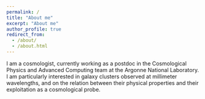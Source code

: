 ```yaml
---
permalink: /
title: "About me"
excerpt: "About me"
author_profile: true
redirect_from: 
  - /about/
  - /about.html
---
```


I am a cosmologist, currently working as a postdoc in the Cosmological Physics and Advanced Computing team at the Argonne National Laboratory.
I am particularly interested in galaxy clusters observed at millimeter wavelengths, and on the relation between their physical properties and their exploitation as a cosmological probe.
